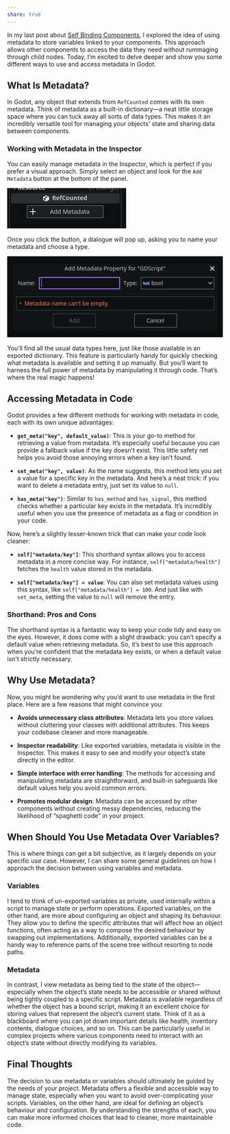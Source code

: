 ```yaml
---
share: true
---
```


In my last post about [Self Binding Components](./Self%20Binding%20Components.md), I explored the idea of using metadata to store variables linked to your components. This approach allows other components to access the data they need without rummaging through child nodes. Today, I’m excited to delve deeper and show you some different ways to use and access metadata in Godot.

## What Is Metadata?

In Godot, any object that extends from `RefCounted` comes with its own metadata. Think of metadata as a built-in dictionary—a neat little storage space where you can tuck away all sorts of data types. This makes it an incredibly versatile tool for managing your objects' state and sharing data between components.

### Working with Metadata in the Inspector

You can easily manage metadata in the Inspector, which is perfect if you prefer a visual approach. Simply select an object and look for the `Add Metadata` button at the bottom of the panel.

![Pasted image 20240813174135](./Assets/Pasted%20image%2020240813174135.png)

Once you click the button, a dialogue will pop up, asking you to name your metadata and choose a type.

![Pasted image 20240813174353](./Assets/Pasted%20image%2020240813174353.png)

You’ll find all the usual data types here, just like those available in an exported dictionary. This feature is particularly handy for quickly checking what metadata is available and setting it up manually. But you’ll want to harness the full power of metadata by manipulating it through code. That’s where the real magic happens!

## Accessing Metadata in Code

Godot provides a few different methods for working with metadata in code, each with its own unique advantages:

- **`get_meta("key", default_value)`**: This is your go-to method for retrieving a value from metadata. It’s especially useful because you can provide a fallback value if the key doesn’t exist. This little safety net helps you avoid those annoying errors when a key isn’t found.

- **`set_meta("key", value)`**: As the name suggests, this method lets you set a value for a specific key in the metadata. And here’s a neat trick: if you want to delete a metadata entry, just set its value to `null`.

- **`has_meta("key")`**: Similar to `has_method` and `has_signal`, this method checks whether a particular key exists in the metadata. It’s incredibly useful when you use the presence of metadata as a flag or condition in your code.

Now, here’s a slightly lesser-known trick that can make your code look cleaner:

- **`self["metadata/key"]`**: This shorthand syntax allows you to access metadata in a more concise way. For instance, `self["metadata/health"]` fetches the `health` value stored in the metadata.

- **`self["metadata/key"] = value`**: You can also set metadata values using this syntax, like `self["metadata/health"] = 100`. And just like with `set_meta`, setting the value to `null` will remove the entry.

### Shorthand: Pros and Cons

The shorthand syntax is a fantastic way to keep your code tidy and easy on the eyes. However, it does come with a slight drawback: you can’t specify a default value when retrieving metadata. So, it’s best to use this approach when you’re confident that the metadata key exists, or when a default value isn’t strictly necessary.

## Why Use Metadata?

Now, you might be wondering why you’d want to use metadata in the first place. Here are a few reasons that might convince you:

- **Avoids unnecessary class attributes**: Metadata lets you store values without cluttering your classes with additional attributes. This keeps your codebase cleaner and more manageable.
  
- **Inspector readability**: Like exported variables, metadata is visible in the Inspector. This makes it easy to see and modify your object’s state directly in the editor.

- **Simple interface with error handling**: The methods for accessing and manipulating metadata are straightforward, and built-in safeguards like default values help you avoid common errors.

- **Promotes modular design**: Metadata can be accessed by other components without creating messy dependencies, reducing the likelihood of “spaghetti code” in your project.

## When Should You Use Metadata Over Variables?

This is where things can get a bit subjective, as it largely depends on your specific use case. However, I can share some general guidelines on how I approach the decision between using variables and metadata.

### Variables

I tend to think of un-exported variables as private, used internally within a script to manage state or perform operations. Exported variables, on the other hand, are more about configuring an object and shaping its behaviour. They allow you to define the specific attributes that will affect how an object functions, often acting as a way to compose the desired behaviour by swapping out implementations. Additionally, exported variables can be a handy way to reference parts of the scene tree without resorting to node paths.

### Metadata

In contrast, I view metadata as being tied to the state of the object—especially when the object’s state needs to be accessible or shared without being tightly coupled to a specific script. Metadata is available regardless of whether the object has a bound script, making it an excellent choice for storing values that represent the object’s current state. Think of it as a blackboard where you can jot down important details like health, inventory contents, dialogue choices, and so on. This can be particularly useful in complex projects where various components need to interact with an object’s state without directly modifying its variables.

## Final Thoughts
The decision to use metadata or variables should ultimately be guided by the needs of your project. Metadata offers a flexible and accessible way to manage state, especially when you want to avoid over-complicating your scripts. Variables, on the other hand, are ideal for defining an object’s behaviour and configuration. By understanding the strengths of each, you can make more informed choices that lead to cleaner, more maintainable code.
